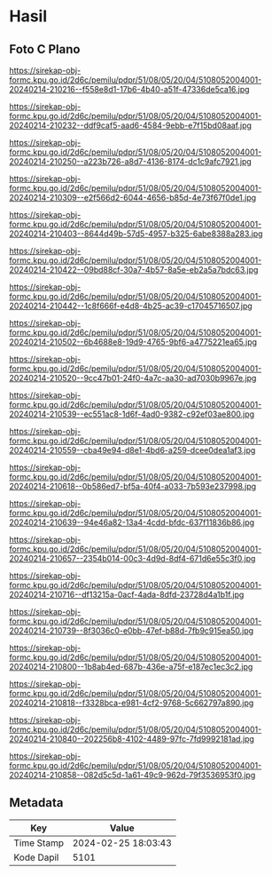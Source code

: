 # Hasil

## Foto C Plano

https://sirekap-obj-formc.kpu.go.id/2d6c/pemilu/pdpr/51/08/05/20/04/5108052004001-20240214-210216--f558e8d1-17b6-4b40-a51f-47336de5ca16.jpg

https://sirekap-obj-formc.kpu.go.id/2d6c/pemilu/pdpr/51/08/05/20/04/5108052004001-20240214-210232--ddf9caf5-aad6-4584-9ebb-e7f15bd08aaf.jpg

https://sirekap-obj-formc.kpu.go.id/2d6c/pemilu/pdpr/51/08/05/20/04/5108052004001-20240214-210250--a223b726-a8d7-4136-8174-dc1c9afc7921.jpg

https://sirekap-obj-formc.kpu.go.id/2d6c/pemilu/pdpr/51/08/05/20/04/5108052004001-20240214-210309--e2f566d2-6044-4656-b85d-4e73f67f0de1.jpg

https://sirekap-obj-formc.kpu.go.id/2d6c/pemilu/pdpr/51/08/05/20/04/5108052004001-20240214-210403--8644d49b-57d5-4957-b325-6abe8388a283.jpg

https://sirekap-obj-formc.kpu.go.id/2d6c/pemilu/pdpr/51/08/05/20/04/5108052004001-20240214-210422--09bd88cf-30a7-4b57-8a5e-eb2a5a7bdc63.jpg

https://sirekap-obj-formc.kpu.go.id/2d6c/pemilu/pdpr/51/08/05/20/04/5108052004001-20240214-210442--1c8f666f-e4d8-4b25-ac39-c17045716507.jpg

https://sirekap-obj-formc.kpu.go.id/2d6c/pemilu/pdpr/51/08/05/20/04/5108052004001-20240214-210502--6b4688e8-19d9-4765-9bf6-a4775221ea65.jpg

https://sirekap-obj-formc.kpu.go.id/2d6c/pemilu/pdpr/51/08/05/20/04/5108052004001-20240214-210520--9cc47b01-24f0-4a7c-aa30-ad7030b9967e.jpg

https://sirekap-obj-formc.kpu.go.id/2d6c/pemilu/pdpr/51/08/05/20/04/5108052004001-20240214-210539--ec551ac8-1d6f-4ad0-9382-c92ef03ae800.jpg

https://sirekap-obj-formc.kpu.go.id/2d6c/pemilu/pdpr/51/08/05/20/04/5108052004001-20240214-210559--cba49e94-d8e1-4bd6-a259-dcee0dea1af3.jpg

https://sirekap-obj-formc.kpu.go.id/2d6c/pemilu/pdpr/51/08/05/20/04/5108052004001-20240214-210618--0b586ed7-bf5a-40f4-a033-7b593e237998.jpg

https://sirekap-obj-formc.kpu.go.id/2d6c/pemilu/pdpr/51/08/05/20/04/5108052004001-20240214-210639--94e46a82-13a4-4cdd-bfdc-637f11836b86.jpg

https://sirekap-obj-formc.kpu.go.id/2d6c/pemilu/pdpr/51/08/05/20/04/5108052004001-20240214-210657--2354b014-00c3-4d9d-8df4-671d6e55c3f0.jpg

https://sirekap-obj-formc.kpu.go.id/2d6c/pemilu/pdpr/51/08/05/20/04/5108052004001-20240214-210716--df13215a-0acf-4ada-8dfd-23728d4a1b1f.jpg

https://sirekap-obj-formc.kpu.go.id/2d6c/pemilu/pdpr/51/08/05/20/04/5108052004001-20240214-210739--8f3036c0-e0bb-47ef-b88d-7fb9c915ea50.jpg

https://sirekap-obj-formc.kpu.go.id/2d6c/pemilu/pdpr/51/08/05/20/04/5108052004001-20240214-210800--1b8ab4ed-687b-436e-a75f-e187ec1ec3c2.jpg

https://sirekap-obj-formc.kpu.go.id/2d6c/pemilu/pdpr/51/08/05/20/04/5108052004001-20240214-210818--f3328bca-e981-4cf2-9768-5c662797a890.jpg

https://sirekap-obj-formc.kpu.go.id/2d6c/pemilu/pdpr/51/08/05/20/04/5108052004001-20240214-210840--202256b8-4102-4489-97fc-7fd9992181ad.jpg

https://sirekap-obj-formc.kpu.go.id/2d6c/pemilu/pdpr/51/08/05/20/04/5108052004001-20240214-210858--082d5c5d-1a61-49c9-962d-79f3536953f0.jpg


## Metadata

| Key        | Value               |
| ---------- | ------------------- |
| Time Stamp | 2024-02-25 18:03:43 |
| Kode Dapil | 5101                |



